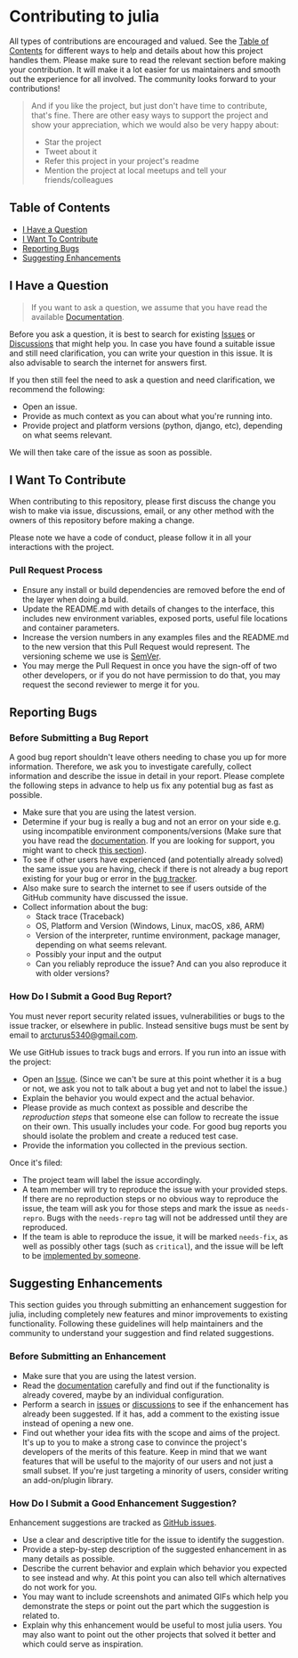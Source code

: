 # Contributing to julia

All types of contributions are encouraged and valued. See the [Table of Contents](#table-of-contents) for 
different ways to help and details about how this project handles them. Please make sure to read the 
relevant section before making your contribution. It will make it a lot easier for us maintainers and 
smooth out the experience for all involved. The community looks forward to your contributions!

> And if you like the project, but just don't have time to contribute, that's fine. There are other 
> easy ways to support the project and show your appreciation, which we would also be very happy about:
> - Star the project
> - Tweet about it
> - Refer this project in your project's readme
> - Mention the project at local meetups and tell your friends/colleagues

## Table of Contents

- [I Have a Question](#i-have-a-question)
- [I Want To Contribute](#i-want-to-contribute)
- [Reporting Bugs](#reporting-bugs)
- [Suggesting Enhancements](#suggesting-enhancements)

## I Have a Question

> If you want to ask a question, we assume that you have read the available 
[Documentation](https://github.com/arcturus5340/julia/wiki).

Before you ask a question, it is best to search for existing 
[Issues](https://github.com/arcturus5340/julia/issues) or 
[Discussions](https://github.com/arcturus5340/julia/discussions) that might help you. In case you have 
found a suitable issue and still need clarification, you can write your question in this issue. It is also 
advisable to search the internet for answers first.

If you then still feel the need to ask a question and need clarification, we recommend the following:

- Open an issue.
- Provide as much context as you can about what you're running into.
- Provide project and platform versions (python, django, etc), depending on what seems relevant.

We will then take care of the issue as soon as possible.

## I Want To Contribute

When contributing to this repository, please first discuss the change you wish to make via issue,
discussions, email, or any other method with the owners of this repository before making a change. 

Please note we have a code of conduct, please follow it in all your interactions with the project.

### Pull Request Process

- Ensure any install or build dependencies are removed before the end of the layer when doing a build.
- Update the README.md with details of changes to the interface, this includes new environment variables, 
  exposed ports, useful file locations and container parameters.
- Increase the version numbers in any examples files and the README.md to the new version that this Pull 
  Request would represent. The versioning scheme we use is [SemVer](http://semver.org/).
- You may merge the Pull Request in once you have the sign-off of two other developers, or if you do not 
  have permission to do that, you may request the second reviewer to merge it for you.

## Reporting Bugs

### Before Submitting a Bug Report

A good bug report shouldn't leave others needing to chase you up for more information. Therefore, we ask you 
to investigate carefully, collect information and describe the issue in detail in your report. Please 
complete the following steps in advance to help us fix any potential bug as fast as possible.

- Make sure that you are using the latest version.
- Determine if your bug is really a bug and not an error on your side e.g. using incompatible environment 
  components/versions (Make sure that you have read the 
  [documentation](https://github.com/arcturus5340/julia/wiki). If you are looking for support, you might 
  want to check [this section](#i-have-a-question)).
- To see if other users have experienced (and potentially already solved) the same issue you are  having, 
  check if there is not already a bug report existing for your bug or error in the 
  [bug tracker](https://github.com/arcturus5340/julia/issues?q=label%3Abug).
- Also make sure to search the internet to see if users outside of the GitHub community have discussed 
  the issue.
- Collect information about the bug:
  * Stack trace (Traceback)
  * OS, Platform and Version (Windows, Linux, macOS, x86, ARM)
  * Version of the interpreter, runtime environment, package manager, depending on what seems relevant.
  * Possibly your input and the output
  * Can you reliably reproduce the issue? And can you also reproduce it with older versions?

### How Do I Submit a Good Bug Report?

You must never report security related issues, vulnerabilities or bugs to the issue tracker, or elsewhere in 
public. Instead sensitive bugs must be sent by email to arcturus5340@gmail.com.

We use GitHub issues to track bugs and errors. If you run into an issue with the project:

- Open an [Issue](https://github.com/arcturus5340/julia/issues/new). (Since we can't be sure at this point 
  whether it is a bug or not, we ask you not to talk about a bug yet and not to label the issue.)
- Explain the behavior you would expect and the actual behavior.
- Please provide as much context as possible and describe the *reproduction steps* that someone else can 
  follow to recreate the issue on their own. This usually includes your code. For good bug reports you 
  should isolate the problem and create a reduced test case.
- Provide the information you collected in the previous section.

Once it's filed:

- The project team will label the issue accordingly.
- A team member will try to reproduce the issue with your provided steps. If there are no reproduction steps 
   or no obvious way to reproduce the issue, the team will ask you for those steps and mark the issue as 
  `needs-repro`. Bugs with the `needs-repro` tag will not be addressed until they are reproduced.
- If the team is able to reproduce the issue, it will be marked `needs-fix`, as well as possibly other tags 
  (such as `critical`), and the issue will be left to be 
  [implemented by someone](#your-first-code-contribution).

## Suggesting Enhancements

This section guides you through submitting an enhancement suggestion for julia, including completely new 
features and minor improvements to existing functionality. Following these guidelines will help maintainers 
and the community to understand your suggestion and find related suggestions.

### Before Submitting an Enhancement

- Make sure that you are using the latest version.
- Read the [documentation](https://github.com/arcturus5340/julia/wiki) carefully and find out if the 
  functionality is already covered, maybe by an individual configuration.
- Perform a search in [issues](https://github.com/arcturus5340/julia/issues) or 
  [discussions](https://github.com/arcturus5340/julia/discussions) to see if the enhancement has already 
  been suggested. If it has, add a comment to the existing issue instead of opening a new one.
- Find out whether your idea fits with the scope and aims of the project. It's up to you to make a strong 
  case to convince the project's developers of the merits of this feature. Keep in mind that we want 
  features that will be useful to the majority of our users and not just a small subset. If you're just 
  targeting a minority of users, consider writing an add-on/plugin library.

### How Do I Submit a Good Enhancement Suggestion?

Enhancement suggestions are tracked as [GitHub issues](https://github.com/arcturus5340/julia/issues).

- Use a clear and descriptive title for the issue to identify the suggestion.
- Provide a step-by-step description of the suggested enhancement in as many details as possible.
- Describe the current behavior and explain which behavior you expected to see instead and why. 
  At this point you can also tell which alternatives do not work for you.
- You may want to include screenshots and animated GIFs which help you demonstrate the steps or point 
  out the part which the suggestion is related to.
- Explain why this enhancement would be useful to most julia users. You may also want to point out the 
  other projects that solved it better and which could serve as inspiration.

<!-- TODO 
  Your First Code Contribution
  Improving The Documentation
  Styleguides
  Commit Messages
  Join The Project Team
--> 

